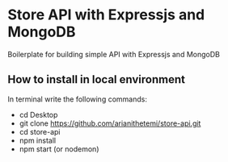 # Store API with Expressjs and MongoDB
Boilerplate for building simple API with Expressjs and MongoDB

## How to install in local environment
In terminal write the following commands:

* cd Desktop
* git clone https://github.com/arianithetemi/store-api.git
* cd store-api
* npm install
* npm start (or nodemon)
